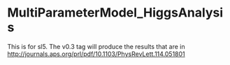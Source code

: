 # MultiParameterModel_HiggsAnalysis
This is for sl5.
The v0.3 tag will produce the results that are in http://journals.aps.org/prl/pdf/10.1103/PhysRevLett.114.051801
